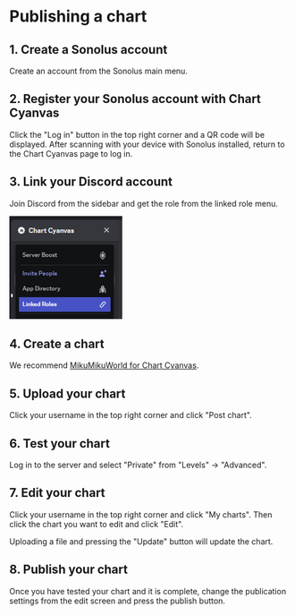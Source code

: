# Publishing a chart

## 1. Create a Sonolus account

Create an account from the Sonolus main menu.

## 2. Register your Sonolus account with Chart Cyanvas

Click the "Log in" button in the top right corner and a QR code will be displayed. After scanning with your device with Sonolus installed, return to the Chart Cyanvas page to log in.

## 3. Link your Discord account

Join Discord from the sidebar and get the role from the linked role menu.

![](./publishing/link.png)

## 4. Create a chart

We recommend [MikuMikuWorld for Chart Cyanvas](https://github.com/sevenc-nanashi/MikuMikuWorld4cc).

## 5. Upload your chart

Click your username in the top right corner and click "Post chart".

## 6. Test your chart

Log in to the server and select "Private" from "Levels" -> "Advanced".

## 7. Edit your chart

Click your username in the top right corner and click "My charts". Then click the chart you want to edit and click "Edit".

Uploading a file and pressing the "Update" button will update the chart.

## 8. Publish your chart

Once you have tested your chart and it is complete, change the publication settings from the edit screen and press the publish button.
